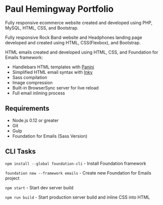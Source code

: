 # Paul Hemingway Portfolio

Fully responsive ecommerce website created and developed using PHP, MySQL, HTML, CSS, and Bootstrap.

Fully responsive Rock Band website and Headphones landing page developed and created using HTML, CSS(Flexbox), and Bootstrap.


HTML emails created and developed using HTML, CSS, and Foundation for Emails framework:

- Handlebars HTML templates with [Panini](http://github.com/zurb/panini)
- Simplified HTML email syntax with [Inky](http://github.com/zurb/inky)
- Sass compilation
- Image compression
- Built-in BrowserSync server for live reload
- Full email inlining process


## Requirements

* Node.js 0.12 or greater
* Git
* Gulp
* Foundation for Emails (Sass Version)


## CLI Tasks

`npm install --global foundation-cli` - Install Foundation framework

`foundation new --framework emails` - Create new Foundation for Emails project

`npm start` - Start dev server build

`npm run build` - Start production server build and inline CSS into HTML

